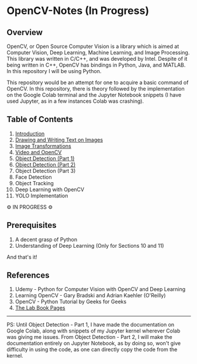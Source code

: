 # OpenCV-Notes (In Progress)

**Overview** 
------------------------
OpenCV, or Open Source Computer Vision is a library which is aimed at Computer Vision, Deep Learning, Machine Learning, and Image Processing. This library was written in C/C++, and was developed by Intel. Despite of it being written in C++, OpenCV has bindings in Python, Java, and MATLAB. In this repository I will be using Python.

This repository would be an attempt for one to acquire a basic command of OpenCV. In this repository, there is theory followed by the implementation on the Google Colab terminal and the Jupyter Notebook snippets (I have used Jupyter, as in a few instances Colab was crashing).

**Table of Contents**
------------------------
1) <a href="https://github.com/Anurag-Gade/OpenCV-Notes/blob/main/Introduction.ipynb">Introduction</a>
2) <a href="https://github.com/Anurag-Gade/OpenCV-Notes/blob/main/Drawing_and_Writing_Text_on_Images.ipynb">Drawing and Writing Text on Images</a>
3) <a href="https://github.com/Anurag-Gade/OpenCV-Notes/blob/main/Image_Transformations.ipynb">Image Transformations</a>
4) <a href="https://github.com/Anurag-Gade/OpenCV-Notes/blob/main/Video_and_OpenCV.ipynb">Video and OpenCV</a>
5) <a href="https://github.com/Anurag-Gade/OpenCV-Notes/blob/main/Object_Detection_(Part_1).ipynb">Object Detection (Part 1)</a>
6) <a href="https://github.com/Anurag-Gade/OpenCV-Notes/blob/main/Object%20Detection%20(Part%202).ipynb">Object Detection (Part 2)</a>
7) Object Detection (Part 3)
8) Face Detection
9) Object Tracking
10) Deep Learning with OpenCV
11) YOLO Implementation

⚙️ IN PROGRESS ⚙️


**Prerequisites**
-----------------------
1) A decent grasp of Python
2) Understanding of Deep Learning (Only for Sections 10 and 11)

And that's it!

**References**
-----------------------
1) Udemy - Python for Computer Vision with OpenCV and Deep Learning
2) Learning OpenCV - Gary Bradski and Adrian Kaehler (O'Reilly)
3) OpenCV - Python Tutorial by Geeks for Geeks
4) <a href="http://www.labbookpages.co.uk/index.html">The Lab Book Pages</a>
-----------------------

PS: Until Object Detection - Part 1, I have made the documentation on Google Colab, along with snippets of my Jupyter kernel wherever Colab was giving me issues. From Object Detection - Part 2, I will make the documentation entirely on Jupyter Notebook, as by doing so, won't give difficulty in using the code, as one can directly copy the code from the kernel.
